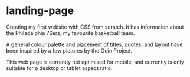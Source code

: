 # landing-page
Creating my first website with CSS from scratch. It has information about the Philadelphia 76ers, my favourite basketball team. 

A general colour palette and placement of titles, quotes, and layout have been inspired by a few pictures by the Odin Project. 

This web page is currently not optimised for mobile, and currently is only suitable for a desktop or tablet aspect ratio. 
